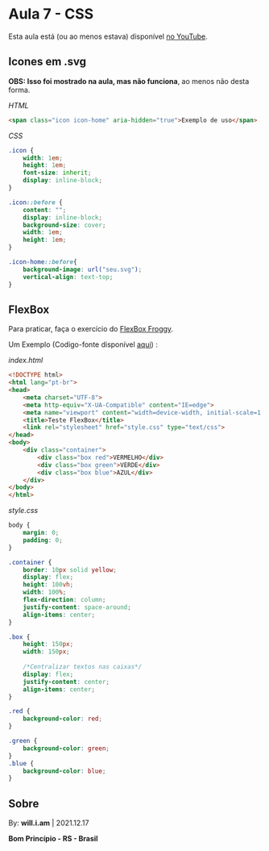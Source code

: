  # Aula 7 - CSS

Esta aula está (ou ao menos estava) disponível [no YouTube](https://www.youtube.com/watch?v=7QgEexLFoVg).

## Icones em .svg

**OBS: Isso foi mostrado na aula, mas não funciona**, ao menos não desta forma.

*HTML*
```html
<span class="icon icon-home" aria-hidden="true">Exemplo de uso</span>
```

*CSS*
```css
.icon {
    width: 1em;
    height: 1em;
    font-size: inherit;
    display: inline-block;
}

.icon::before {
    content: "";
    display: inline-block;
    background-size: cover;
    width: 1em;
    height: 1em;
}

.icon-home::before{
    background-image: url("seu.svg");
    vertical-align: text-top;
}
```

## FlexBox

Para praticar, faça o exercício do [FlexBox Froggy](https://flexboxfroggy.com/).

Um Exemplo (Codigo-fonte disponível [aqui](./projeto_3/)) :

*index.html*
```html
<!DOCTYPE html>
<html lang="pt-br">
<head>
    <meta charset="UTF-8">
    <meta http-equiv="X-UA-Compatible" content="IE=edge">
    <meta name="viewport" content="width=device-width, initial-scale=1.0">
    <title>Teste FlexBox</title>
    <link rel="stylesheet" href="style.css" type="text/css">
</head>
<body>
    <div class="container">
        <div class="box red">VERMELHO</div>
        <div class="box green">VERDE</div>
        <div class="box blue">AZUL</div>
    </div>
</body>
</html>
```

*style.css*
```css
body {
    margin: 0;
    padding: 0;
}

.container {
    border: 10px solid yellow;
    display: flex;
    height: 100vh;
    width: 100%;
    flex-direction: column;
    justify-content: space-around;
    align-items: center;
}

.box {
    height: 150px;
    width: 150px;
    
    /*Centralizar textos nas caixas*/
    display: flex;
    justify-content: center;
    align-items: center;
}

.red {
    background-color: red;
}

.green {
    background-color: green;
}
.blue {
    background-color: blue;
}
```


## Sobre

By: **will.i.am** | 2021.12.17

**Bom Princípio - RS - Brasil**